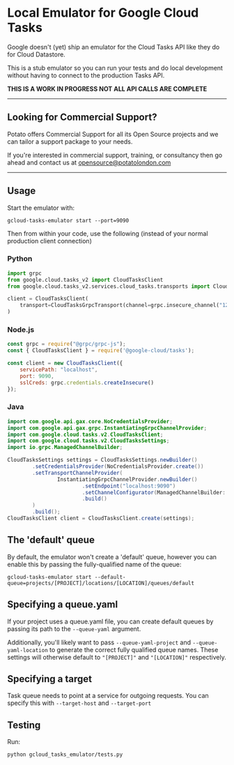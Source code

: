 # Local Emulator for Google Cloud Tasks

Google doesn't (yet) ship an emulator for the Cloud Tasks API like they do for
Cloud Datastore.

This is a stub emulator so you can run your tests and do local development without
having to connect to the production Tasks API.

**THIS IS A WORK IN PROGRESS NOT ALL API CALLS ARE COMPLETE**

---

## Looking for Commercial Support?

Potato offers Commercial Support for all its Open Source projects and we can tailor a support package to your needs.

If you're interested in commercial support, training, or consultancy then go ahead and contact us at [opensource@potatolondon.com](mailto:opensource@potatolondon.com)

---

## Usage

Start the emulator with:

```
gcloud-tasks-emulator start --port=9090
```

Then from within your code, use the following (instead of your normal production client connection)

### Python

```py
import grpc
from google.cloud.tasks_v2 import CloudTasksClient
from google.cloud.tasks_v2.services.cloud_tasks.transports import CloudTasksGrpcTransport

client = CloudTasksClient(
    transport=CloudTasksGrpcTransport(channel=grpc.insecure_channel("127.0.0.1:9090"))
)
```

### Node.js

```js
const grpc = require("@grpc/grpc-js");
const { CloudTasksClient } = require('@google-cloud/tasks');

const client = new CloudTasksClient({
    servicePath: "localhost",
    port: 9090,
    sslCreds: grpc.credentials.createInsecure()
});
```

### Java

```java
import com.google.api.gax.core.NoCredentialsProvider;
import com.google.api.gax.grpc.InstantiatingGrpcChannelProvider;
import com.google.cloud.tasks.v2.CloudTasksClient;
import com.google.cloud.tasks.v2.CloudTasksSettings;
import io.grpc.ManagedChannelBuilder;

CloudTasksSettings settings = CloudTasksSettings.newBuilder()
        .setCredentialsProvider(NoCredentialsProvider.create())
        .setTransportChannelProvider(
                InstantiatingGrpcChannelProvider.newBuilder()
                        .setEndpoint("localhost:9090")
                        .setChannelConfigurator(ManagedChannelBuilder::usePlaintext)
                        .build()
        )
        .build();
CloudTasksClient client = CloudTasksClient.create(settings);
```

## The 'default' queue

By default, the emulator won't create a 'default' queue, however you can enable this
by passing the fully-qualified name of the queue:

```
gcloud-tasks-emulator start --default-queue=projects/[PROJECT]/locations/[LOCATION]/queues/default
```

## Specifying a queue.yaml

If your project uses a queue.yaml file, you can create default queues by passing its path to the `--queue-yaml` argument.

Additionally, you'll likely want to pass `--queue-yaml-project` and `--queue-yaml-location` to generate the correct
fully qualified queue names. These settings will otherwise default to `"[PROJECT]"` and `"[LOCATION]"` respectively.

## Specifying a target

Task queue needs to point at a service for outgoing requests. You can specify this with `--target-host` and `--target-port`

## Testing
Run:
```
python gcloud_tasks_emulator/tests.py
```

